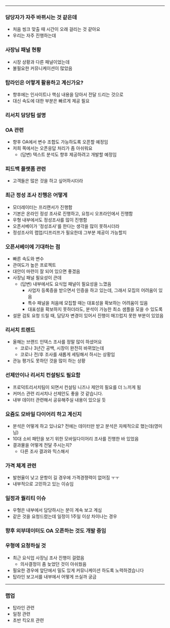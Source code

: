 - - -
### 담당자가 자주 바뀌시는 것 같은데
* 처음 씽크 맞출 때 시간이 오래 걸리는 것 같아요
* 우리는 자주 진행하는데

### 사장님 패널 현황
* 시장 상황과 다른 패널이었는데
* 불필요한 커뮤니케이션이 많았음

### 탑라인은 어떻게 활용하고 계신가요?
* 향후에는 인사이트나 핵심 내용을 담아서 전달 드리는 것으로
* 대신 속도에 대한 부분은 빠르게 제공 필요

### 리서치 담당팀 설명

### OA 관련
* 향후 OA에서 변수 조합도 가능하도록 오픈할 예정임
* 저희 쪽에서는 오픈응답 처리가 좀 아쉬워요
  * (답변) 텍스트 분석도 향후 제공하려고 개발할 예정임

### 피드백 플랫폼 관련
* 고객들은 많은 것을 하고 싶어하시더라

### 최근 정성 조사 진행은 어떻게
* 모더레이터는 프리랜서가 진행함
* 기본은 온라인 정성 조사로 진행하고, 요청시 오프라인에서 진행함
* 우형 내부에서도 정성조사를 많이 진행함
* 오픈서베이가 '정성조사'를 한다는 생각을 많이 못하시더라
* 정성조사의 랩업/디프리프가 필요한데 그부분 제공이 가능할지

### 오픈서베이에 기대하는 점
* 빠른 속도와 변수
* 관여도가 높은 프로젝트
* 대안이 마련이 잘 되어 있으면 좋겠음
* 사장님 패널 필요성이 큰데
  * (답변) 내부에서도 요식업 패널이 필요성을 느꼈음
    * 사업자 등록증을 받으면서 인증을 하고 있는데, 그래서 모집의 어려움이 있음
    * 특수 패널을 처음에 모집할 때는 대표성을 확보하는 어려움이 있음
    * 대표성을 확보하지 못하더라도, 분석이 가능한 최소 샘플을 모을 수 있도록
* 설문 검토 요청 드릴 때, 담당자 변경이 있어서 진행이 매끄럽지 못한 부분이 있었음

### 리서치 트렌드
* 올해는 브랜드 인덱스 조사를 정말 많이 하셨어요
  * 코로나 3년간 공백, 시장이 완전히 바뀌었는데
  * 코로나 전/후 조사를 새롭게 세팅해서 하시는 상황임
* 관능 평가도 못하던 것을 많이 하는 상황

### 선제안이나 리서치 컨설팅도 필요함
* 프로덕트리서치팀이 되면서 컨설팅 니즈나 제안의 필요를 더 느끼게 됨
* 커머스 관련 리서치나 선제안도 좋을 것 같습니다.
* 내부 데이터 관련해서 공유해주실 내용이 있으실 듯

### 요즘도 모바일 다이어리 하고 계신지
* 분석은 어떻게 하고 있나요? 전에는 데이터만 받고 분석은 자체적으로 했는데(영미님)
* 10대 소비 패턴을 보기 위한 모바일다이어리 조사를 진행한 바 있었음
* 결과물을 어떻게 전달 주시는지?
  * 다른 조사 결과와 믹스해서

### 가격 체계 관련
* 발현율이 낮고 문항이 길 경우에 가격경쟁력이 없어짐 ㅜㅜ
* 내부적으로 고민하고 있는 이슈임

### 일정과 퀄리티 이슈
* 우형은 내부에서 담당하시는 분이 계속 보고 계심
* 같은 것을 요청드렸는데 일정이 1주일 이상 차이나는 경우

### 향후 외부데이터도 OA 오픈하는 것도 개발 중임

### 우형에 요청하실 것
* 최근 요식업 사장님 조사 진행이 걸렸음
  * 의사결정이 좀 늦었던 것이 아쉬웠음
* 필요한 경우에 앞단에서 밀도 있게 커뮤니케이션 하도록 노력하겠습니다
* 탑라인 보고서를 내부에서 어떻게 쓰실까 궁금

- - -
### 랩업
* 탑라인 관련
* 일정 관련
* 초반 킥오프 관련
